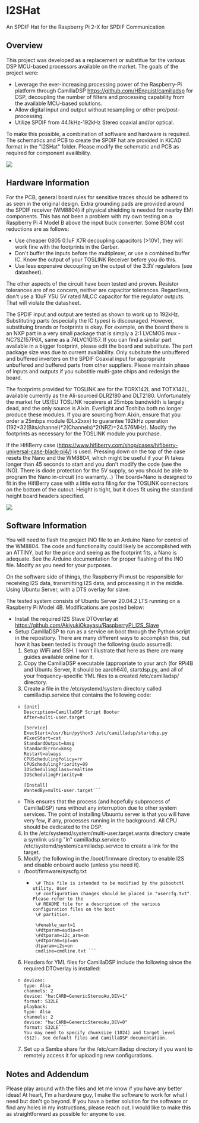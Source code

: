 # I2SHat
An SPDIF Hat for the Raspberry Pi 2-X for SPDIF Communication

## Overview
This project was developed as a replacement or substitue for the various DSP MCU-based processors available on the market. The goals of the project were:
* Leverage the ever-increasing processing power of the Raspberry-Pi platform through CamillaDSP https://github.com/HEnquist/camilladsp for DSP, decoupling the number of filters and processing capability from the available MCU-based solutions.
* Allow digital input and output without resampling or other pre/post-processing.
* Utilize SPDIF from 44.1kHz-192kHz Stereo coaxial and/or optical.

To make this possible, a combination of software and hardware is required. The schematics and PCB to create the SPDIF hat are provided in KiCAD format in the "I2SHat" folder. Please modify the schematic and PCB as required for component availibility.

![](https://github.com/raptorlightning/I2SHat/blob/main/Pictures/Enclosed.jpg)

## Hardware Information
For the PCB, general board rules for sensitive traces should be adhered to as seen in the original design. Extra grounding pads are provided around the SPDIF receiver (WM8804) if physical shielding is needed for nearby EMI components. This has not been a problem with my own testing on a Raspberry Pi 4 Model B above the input buck converter. 
Some BOM cost reductions are as follows:
* Use cheaper 0805 0.1uF X7R decoupling capacitors (>10V), they will work fine with the footprints in the Gerber.
* Don't buffer the inputs before the multiplexer, or use a combined buffer IC. Know the output of your TOSLINK Receiver before you do this.
* Use less expensive decoupling on the output of the 3.3V regulators (see datasheet).

The other aspects of the circuit have been tested and proven. Resistor tolerances are of no concern, neither are capacitor tolerances. Regardless, don't use a 10uF Y5U 5V rated MLCC capacitor for the regulator outputs. That will violate the datasheet.

The SPDIF input and output are tested as shown to work up to 192kHz. Substituting parts (especially the IC types) is discouraged. However, substituing brands or footprints is okay. For example, on the board there is an NXP part in a very small package that is simply a 2:1 LVCMOS mux - NC7SZ157P6X, same as a 74LVC1G157. If you can find a similar part available in a bigger footprint, please edit the board and substitute. The part package size was due to current availability. Only subsitute the unbuffered and buffered inverters on the SPDIF Coaxial input for appropriate unbuffered and buffered parts from other suppliers. Please maintain phase of inputs and outputs if you substitie multi-gate chips and redesign the board.

The footprints provided for TOSLINK are for the TORX142L and TOTX142L, available currently as the Ali-sourced DLR2180 and DLT2180. Unfortunately the market for US/EU TOSLINK receivers at 25mbps bandwidth is largely dead, and the only source is Aixin. Everlight and Toshiba both no longer produce these modules. If you are sourcing from Aixin, ensure that you order a 25mbps module (DLx2xxx) to guarantee 192kHz operation (192*32(Bits/channel)*2(Channels)*2(NRZ)=24.576MHz). Modify the footprints as necessary for the TOSLINK module you purchase.

If the HifiBerry case (https://www.hifiberry.com/shop/cases/hifiberry-universal-case-black-pi4/) is used. Pressing down on the top of the case resets the Nano and the WM8804, which might be useful if your Pi takes longer than 45 seconds to start and you don't modify the code (see the INO). There is diode protection for the 5V supply, so you should be able to program the Nano in-circuit (no warranty...) The board+Nano is designed to fit in the HifiBerry case with a little extra filing for the TOSLINK connectors on the bottom of the cutout. Height is tight, but it does fit using the standard height board headers specified.


![](https://github.com/raptorlightning/I2SHat/blob/main/Pictures/Back2.jpg)

## Software Information

You will need to flash the project INO file to an Arduino Nano for control of the WM8804. The code and functionality could likely be accomplished with an ATTINY, but for the price and seeing as the footprint fits, a Nano is adequate. See the Arduino documentation for proper flashing of the INO file. Modify as you need for your purposes. 

On the software side of things, the Raspberry Pi must be responsible for receiving I2S data, transmitting I2S data, and processing it in the middle. Using Ubuntu Server, with a DTS overlay for slave:

The tested system consists of Ubuntu Server 20.04.2 LTS running on a Raspberry Pi Model 4B. Modifications are posted below:
* Install the required I2S Slave DTOverlay at https://github.com/AkiyukiOkayasu/RaspberryPi_I2S_Slave
* Setup CamillaDSP to run as a service on boot through the Python script in the repostiory. There are many different ways to accomplish this, but how it has been tested is through the following (sudo assumed):
  1. Setup WiFi and SSH. I won't illustrate that here as there are many guides available online for it.
  2. Copy the CamillaDSP executable (appropriate to your arch (for RPi4B and Ubuntu Server, it should be aarch64)), startdsp.py, and all of your frequency-specific YML files to a created /etc/camilladsp/ directory.
  3. Create a file in the /etc/systemd/system directory called camilladsp.service that contains the following code:
    * ```
      [Unit]
      Description=CamillaDSP Script Booter
      After=multi-user.target

      [Service]
      ExecStart=/usr/bin/python3 /etc/camilladsp/startdsp.py
      #ExecStart=cat
      StandardOutput=kmsg
      StandardError=kmsg
      Restart=always
      CPUSchedulingPolicy=rr
      CPUSchedulingPriority=99
      IOSchedulingClass=realtime
      IOSchedulingPriority=0

      [Install]
      WantedBy=multi-user.target```
    * This ensures that the process (and hopefully subprocess of CamillaDSP) runs without any interruption due to other system services. The point of installing Ubuuntu server is that you will have very few, if any, processes running in the background. All CPU should be dedicated to the DSP.
  4. In the /etc/systemd/system/multi-user.target.wants directory create a symlink using "ln" camilladsp.service to /etc/systemd/system/camilladsp.service to create a link for the target.
  5. Modify the following in the /boot/firmware directory to enable I2S and disable onboard audio (unless you need it).
    * /boot/firmware/syscfg.txt
      *  ```
          \# This file is intended to be modified by the pibootctl utility. User
          \# configuration changes should be placed in "usercfg.txt". Please refer to the
          \# README file for a description of the various configuration files on the boot
          \# partition.

          \#enable_uart=1
          \#dtparam=audio=on
          \#dtparam=i2c_arm=on
          \#dtparam=spi=on
          dtparam=i2s=on
          cmdline=cmdline.txt ```        
  6. Headers for YML files for CamillaDSP include the following since the required DTOverlay is installed:
    * ```
      devices:
      type: Alsa
      channels: 2
      device: "hw:CARD=GenericStereoAu,DEV=1"
      format: S32LE
      playback:
      type: Alsa
      channels: 2
      device: "hw:CARD=GenericStereoAu,DEV=0"
      format: S32LE```
      You may need to specify chunksize (1024) and target_level (512). See default files and CamillaDSP documentation.
  7. Set up a Samba share for the /etc/camilladsp directory if you want to remotely access it for uploading new configurations.

## Notes and Addendum
Please play around with the files and let me know if you have any better ideas! At heart, I'm a hardware guy, I make the software to work for what I need but don't go beyond. If you have a better solution for the software or find any holes in my instructions, please reach out. I would like to make this as straightforward as possible for anyone to use.
